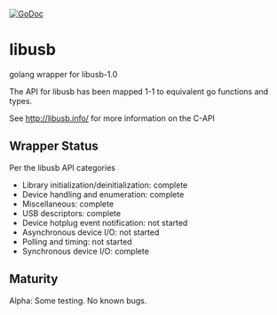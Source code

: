 [![GoDoc](https://godoc.org/github.com/deadsy/libusb?status.svg)](https://godoc.org/github.com/deadsy/libusb)

# libusb
golang wrapper for libusb-1.0

The API for libusb has been mapped 1-1 to equivalent go functions and types.

See http://libusb.info/ for more information on the C-API

## Wrapper Status

Per the libusb API categories

 * Library initialization/deinitialization: complete
 * Device handling and enumeration: complete
 * Miscellaneous: complete
 * USB descriptors: complete
 * Device hotplug event notification: not started
 * Asynchronous device I/O: not started
 * Polling and timing: not started
 * Synchronous device I/O: complete

## Maturity

Alpha: Some testing. No known bugs.

